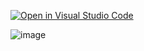 [![Open in Visual Studio Code](https://classroom.github.com/assets/open-in-vscode-f059dc9a6f8d3a56e377f745f24479a46679e63a5d9fe6f495e02850cd0d8118.svg)](https://classroom.github.com/online_ide?assignment_repo_id=7002519&assignment_repo_type=AssignmentRepo)

![image](https://user-images.githubusercontent.com/99034223/154756090-970126fd-8a07-487e-9ff9-09725044ef70.png)
